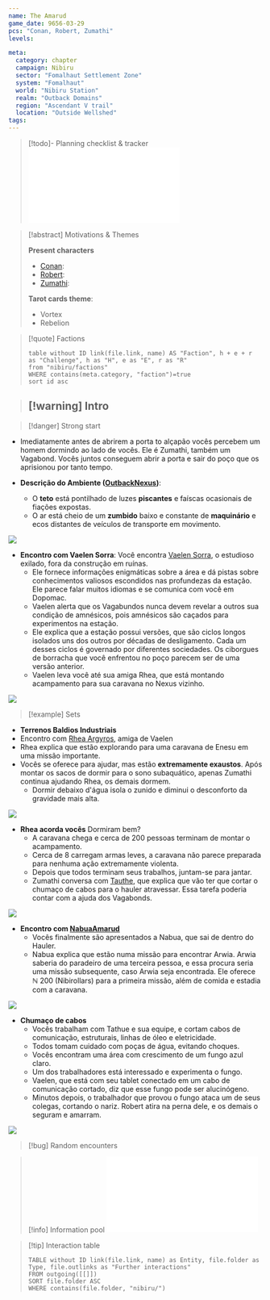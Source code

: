 ```yaml
---
name: The Amarud
game_date: 9656-03-29
pcs: "Conan, Robert, Zumathi"
levels: 

meta:
  category: chapter
  campaign: Nibiru
  sector: "Fomalhaut Settlement Zone"
  system: "Fomalhaut"
  world: "Nibiru Station"
  realm: "Outback Domains"
  region: "Ascendant V trail"
  location: "Outside Wellshed"
tags: 
---
```


> [!todo]- Planning checklist & tracker
> ![_tracker](../_tracker.md)

> [!abstract] Motivations & Themes
> 
> **Present characters**
> - [Conan](../pcs/Conan.md):
> - [Robert](../pcs/Robert.md):
> - [Zumathi](../pcs/Zumathi.md):
> 
> **Tarot cards theme**:
> - Vortex
> - Rebelion

> [!quote] Factions 
> ```dataview
> table without ID link(file.link, name) AS "Faction", h + e + r as "Challenge", h as "H", e as "E", r as "R"
> from "nibiru/factions"
> WHERE contains(meta.category, "faction")=true
> sort id asc
> ```

> [!warning] Intro
> - 

> [!danger] Strong start

- Imediatamente antes de abrirem a porta to alçapão vocês percebem um homem dormindo ao lado de vocês. Ele é Zumathi, também um Vagabond. Vocês juntos conseguem abrir a porta e sair do poço que os aprisionou por tanto tempo.

- **Descrição do Ambiente ([OutbackNexus](../locations/OutbackNexus.md))**:
	- O **teto** está pontilhado de luzes **piscantes** e faíscas ocasionais de fiações expostas.
	- O ar está cheio de um **zumbido** baixo e constante de **maquinário** e ecos distantes de veículos de transporte em movimento.

![](https://i.imgur.com/PxIZfJk.png)

- **Encontro com Vaelen Sorra**: Você encontra [Vaelen Sorra](../npcs/VaelenSorra.md), o estudioso exilado, fora da construção em ruínas.
	- Ele fornece informações enigmáticas sobre a área e dá pistas sobre conhecimentos valiosos escondidos nas profundezas da estação. Ele parece falar muitos idiomas e se comunica com você em Dopomac.
	- Vaelen alerta que os Vagabundos nunca devem revelar a outros sua condição de amnésicos, pois amnésicos são caçados para experimentos na estação.
	- Ele explica que a estação possui versões, que são ciclos longos isolados uns dos outros por décadas de desligamento. Cada um desses ciclos é governado por diferentes sociedades. Os ciborgues de borracha que você enfrentou no poço parecem ser de uma versão anterior.
	- Vaelen leva você até sua amiga Rhea, que está montando acampamento para sua caravana no Nexus vizinho.

![](https://i.imgur.com/g98dene.png)

> [!example] Sets

- **Terrenos Baldios Industriais**
- Encontro com [Rhea Argyros](../npcs/RheaArgyros.md), amiga de Vaelen
- Rhea explica que estão explorando para uma caravana de Enesu em uma missão importante.
- Vocês se oferece para ajudar, mas estão **extremamente exaustos**. Após montar os sacos de dormir para o sono subaquático, apenas Zumathi continua ajudando Rhea, os demais dormem.
	- Dormir debaixo d'água isola o zunido e diminui o desconforto da gravidade mais alta.

![](https://i.imgur.com/LSktpcm.png)


- **Rhea acorda vocês** Dormiram bem?
	- A caravana chega e cerca de 200 pessoas terminam de montar o acampamento.
	- Cerca de 8 carregam armas leves, a caravana não parece preparada para nenhuma ação extremamente violenta.
	- Depois que todos terminam seus trabalhos, juntam-se para jantar.
	- Zumathi conversa com [Tauthe](../npcs/Tauthe.md), que explica que vão ter que cortar o chumaço de cabos para o hauler atravessar. Essa tarefa poderia contar com a ajuda dos Vagabonds.

![](https://i.imgur.com/qyPKXXx.png)

- **Encontro com [NabuaAmarud](../npcs/NabuaAmarud.md)**
	- Vocês finalmente são apresentados a Nabua, que sai de dentro do Hauler.
	- Nabua explica que estão numa missão para encontrar Arwia. Arwia saberia do paradeiro de uma terceira pessoa, e essa procura seria uma missão subsequente, caso Arwia seja encontrada. Ele oferece $\mathbb{N}$ 200 (Nibirollars) para a primeira missão, além de comida e estadia com a caravana.

![](https://i.imgur.com/309znJG.png)

- **Chumaço de cabos**
	- Vocês trabalham com Tathue e sua equipe, e cortam cabos de comunicação, estruturais, linhas de óleo e eletricidade.
	- Todos tomam cuidado com poças de água, evitando choques.
	- Vocês encontram uma área com crescimento de um fungo azul claro.
	- Um dos trabalhadores está interessado e experimenta o fungo.
	- Vaelen, que está com seu tablet conectado em um cabo de comunicação cortado, diz que esse fungo pode ser alucinógeno.
	- Minutos depois, o trabalhador que provou o fungo ataca um de seus colegas, cortando o nariz. Robert atira na perna dele, e os demais o seguram e amarram.

![](https://i.imgur.com/MbxsRwe.png)


> [!bug] Random encounters

> [!info] Information pool
> ![infoPool](../_infoPool.md)

> [!tip] Interaction table 
> 
> ```dataview
> TABLE without ID link(file.link, name) as Entity, file.folder as Type, file.outlinks as "Further interactions"
> FROM outgoing([[]]) 
> SORT file.folder ASC
> WHERE contains(file.folder, "nibiru/")
> ```
